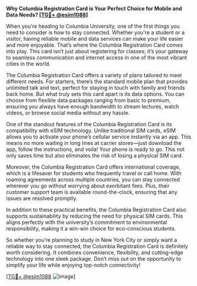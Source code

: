 **Why Columbia Registration Card is Your Perfect Choice for Mobile and Data Needs? [[TG💪+ @esim1088](https://t.me/s/esim1088)]**

When you're heading to Columbia University, one of the first things you need to consider is how to stay connected. Whether you're a student or a visitor, having reliable mobile and data services can make your life easier and more enjoyable. That’s where the Columbia Registration Card comes into play. This card isn’t just about registering for classes; it’s your gateway to seamless communication and internet access in one of the most vibrant cities in the world.

The Columbia Registration Card offers a variety of plans tailored to meet different needs. For starters, there’s the standard mobile plan that provides unlimited talk and text, perfect for staying in touch with family and friends back home. But what truly sets this card apart is its data options. You can choose from flexible data packages ranging from basic to premium, ensuring you always have enough bandwidth to stream lectures, watch videos, or browse social media without any hassle.

One of the standout features of the Columbia Registration Card is its compatibility with eSIM technology. Unlike traditional SIM cards, eSIM allows you to activate your phone’s cellular service instantly via an app. This means no more waiting in long lines at carrier stores—just download the app, follow the instructions, and voila! Your phone is ready to go. This not only saves time but also eliminates the risk of losing a physical SIM card.

Moreover, the Columbia Registration Card offers international coverage, which is a lifesaver for students who frequently travel or call home. With roaming agreements across multiple countries, you can stay connected wherever you go without worrying about exorbitant fees. Plus, their customer support team is available round-the-clock, ensuring that any issues are resolved promptly.

In addition to these practical benefits, the Columbia Registration Card also supports sustainability by reducing the need for physical SIM cards. This aligns perfectly with the university’s commitment to environmental responsibility, making it a win-win choice for eco-conscious students.

So whether you’re planning to study in New York City or simply want a reliable way to stay connected, the Columbia Registration Card is definitely worth considering. It combines convenience, flexibility, and cutting-edge technology into one sleek package. Don’t miss out on the opportunity to simplify your life while enjoying top-notch connectivity!

[[TG💪+ @esim1088](https://t.me/s/esim1088) ![Image](https://i.postimg.cc/Y0z9fWf4/image.png)]